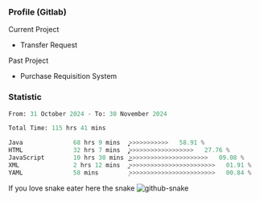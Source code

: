 ### Profile (Gitlab) 

Current Project
-  Transfer Request

Past Project
-  Purchase Requisition System 

### Statistic
<!--START_SECTION:waka-->

```python
From: 31 October 2024 - To: 30 November 2024

Total Time: 115 hrs 41 mins

Java              68 hrs 9 mins   ͎͎͎͎͎͎͎͎͎͎͎͎͎͎>>>>>>>>>>>   58.91 %
HTML              32 hrs 7 mins   ̡͎͎͎͎͎͎>>>>>>>>>>>>>>>>>>   27.76 %
JavaScript        10 hrs 30 mins  ͎͎͜>>>>>>>>>>>>>>>>>>>>>>   09.08 %
XML               2 hrs 12 mins   ͚>>>>>>>>>>>>>>>>>>>>>>>>   01.91 %
YAML              58 mins         ͕>>>>>>>>>>>>>>>>>>>>>>>>   00.84 %
```

<!--END_SECTION:waka-->

If you love snake eater here the snake 
<picture>
  <source media="(prefers-color-scheme: dark)" srcset="https://github.com/pradana4648/pradana4648/blob/c0566a83ca6ea5f2e46bab00e717c4c82b4b5c4c/github-contribution-grid-snake-dark.svg" />
  <source media="(prefers-color-scheme: light)" srcset="https://github.com/pradana4648/pradana4648/blob/c0566a83ca6ea5f2e46bab00e717c4c82b4b5c4c/github-contribution-grid-snake.svg" />
  <img alt="github-snake" src="https://github.com/pradana4648/pradana4648/blob/c0566a83ca6ea5f2e46bab00e717c4c82b4b5c4c/github-contribution-grid-snake.svg" />
</picture>
